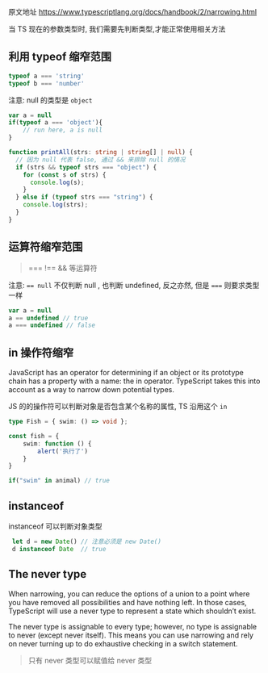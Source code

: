 
原文地址 https://www.typescriptlang.org/docs/handbook/2/narrowing.html

当 TS 现在的参数类型时, 我们需要先判断类型,才能正常使用相关方法

## 利用 typeof 缩窄范围

```ts
typeof a === 'string'
typeof b === 'number'
```

注意: null 的类型是 `object`

```ts
var a = null
if(typeof a === 'object'){
    // run here, a is null
}

function printAll(strs: string | string[] | null) {
  // 因为 null 代表 false, 通过 && 来排除 null 的情况
  if (strs && typeof strs === "object") {
    for (const s of strs) {
      console.log(s);
    }
  } else if (typeof strs === "string") {
    console.log(strs);
  }
}
```


## 运算符缩窄范围
> === !== && 等运算符

注意: `== null` 不仅判断 null , 也判断 undefined, 反之亦然, 但是 `===` 则要求类型一样

```ts
var a = null
a == undefined // true
a === undefined // false
``` 

## in 操作符缩窄

JavaScript has an operator for determining if an object or its prototype chain has a property with a name: the in operator. TypeScript takes this into account as a way to narrow down potential types.

JS 的的操作符可以判断对象是否包含某个名称的属性, TS 沿用这个 `in`

``` ts
type Fish = { swim: () => void };

const fish = {
    swim: function () {
        alert('执行了')
    }
}

if("swim" in animal) // true

```


## instanceof

instanceof 可以判断对象类型

```ts
 let d = new Date() // 注意必须是 new Date()
 d instanceof Date  // true
```

## The never type

When narrowing, you can reduce the options of a union to a point where you have removed all possibilities and have nothing left. In those cases, TypeScript will use a never type to represent a state which shouldn’t exist.

The never type is assignable to every type; however, no type is assignable to never (except never itself). This means you can use narrowing and rely on never turning up to do exhaustive checking in a switch statement.

> 只有 never 类型可以赋值给 never 类型

